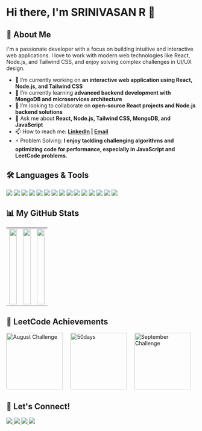 # Hi there, I'm SRINIVASAN R 👋

## 🚀 About Me

I'm a passionate developer with a focus on building intuitive and interactive web applications. I love to work with modern web technologies like React, Node.js, and Tailwind CSS, and enjoy solving complex challenges in UI/UX design.


- 🔭 I’m currently working on **an interactive web application using React, Node.js, and Tailwind CSS**
- 🌱 I’m currently learning **advanced backend development with MongoDB and microservices architecture**
- 👯 I’m looking to collaborate on **open-source React projects and Node.js backend solutions**
- 💬 Ask me about **React, Node.js, Tailwind CSS, MongoDB, and JavaScript**
- 📫 How to reach me: **[LinkedIn](https://www.linkedin.com/in/srinivasan-r-b13195256/) | [Email](mailto:sriniravir05@gmail.com)**
- ⚡ Problem Solving: **I enjoy tackling challenging algorithms and optimizing code for performance, especially in JavaScript and LeetCode problems.**


## 🛠️ Languages & Tools
<p>
  <img src="https://img.shields.io/badge/HTML5-E34F26?style=for-the-badge&logo=html5&logoColor=white" />
  <img src="https://img.shields.io/badge/CSS3-1572B6?style=for-the-badge&logo=css3&logoColor=white" />
  <img src="https://img.shields.io/badge/JavaScript-323330?style=for-the-badge&logo=javascript&logoColor=F7DF1E" />
  <img src="https://img.shields.io/badge/Java-007396?style=for-the-badge&logo=java&logoColor=white" />
  <img src="https://img.shields.io/badge/C++-00599C?style=for-the-badge&logo=cplusplus&logoColor=white" />
  <img src="https://img.shields.io/badge/MySQL-4479A1?style=for-the-badge&logo=mysql&logoColor=white" />
  <img src="https://img.shields.io/badge/Canva-00C4CC?style=for-the-badge&logo=canva&logoColor=white" />
  <img src="https://img.shields.io/badge/React-20232A?style=for-the-badge&logo=react&logoColor=61DAFB" />
  <img src="https://img.shields.io/badge/Tailwind_CSS-38B2AC?style=for-the-badge&logo=tailwind-css&logoColor=white" />
  <img src="https://img.shields.io/badge/Node.js-43853D?style=for-the-badge&logo=node.js&logoColor=white" />
  <img src="https://img.shields.io/badge/Express.js-404D59?style=for-the-badge" />
  <img src="https://img.shields.io/badge/MongoDB-4EA94B?style=for-the-badge&logo=mongodb&logoColor=white" />
  <img src="https://img.shields.io/badge/Git-F05032?style=for-the-badge&logo=git&logoColor=white" />
  <img src="https://img.shields.io/badge/Docker-2496ED?style=for-the-badge&logo=docker&logoColor=white" />
  <img src="https://img.shields.io/badge/VS_Code-0078d7?style=for-the-badge&logo=visual-studio-code&logoColor=white" />
</p>

## 📊 My GitHub Stats

<table>
  <tr>
    <td width="33%" height="200px">
      <a href="https://github.com/Srinivasan-Ravi">
        <img src="https://github-readme-stats.vercel.app/api/top-langs/?username=Srinivasan-Ravi&layout=donut&theme=radical" width="100%" height="200px" />
      </a>
    </td>
    <td width="33%" height="200px">
      <a href="https://github.com/Srinivasan-Ravi">
        <img src="https://github-readme-streak-stats.herokuapp.com/?user=Srinivasan-Ravi&theme=radical" width="100%" height="200px" />
      </a>
    </td>
    <td width="33%" height="200px">
      <a href="https://github.com/Srinivasan-Ravi">
        <img src="https://github-readme-stats.vercel.app/api?username=Srinivasan-Ravi&show_icons=true&theme=radical&hide_rank=true" width="100%" height="200px" />
      </a>
    </td>
  </tr>
</table>



## 🏅 LeetCode Achievements
<p>
  <img src="https://leetcode.com/static/images/badges/2024/gif/2024-08.gif" alt="August Challenge" width="150"/>
  <img width="12" />
  <img src="https://assets.leetcode.com/static_assets/marketing/2024-50.gif" alt="50days" width="150"/>
  <img width="12" />
  <img src="https://leetcode.com/static/images/badges/2024/gif/2024-09.gif"  alt="September Challenge" width="150"/>
  <img width="12" />
</p>



## 🔗 Let's Connect!
<p>
  <a href="https://www.linkedin.com/in/srinivasan-r-b13195256/" target="_blank">
    <img src="https://img.shields.io/badge/LinkedIn-blue?style=for-the-badge&logo=linkedin" />
  </a>
  <a href="https://leetcode.com/Srinivasan_Ravi" target="_blank">
    <img src="https://img.shields.io/badge/LeetCode-FFA116?style=for-the-badge&logo=leetcode&logoColor=black" />
  </a>
  <a href="mailto:sriniravir05@gmail.com">
    <img src="https://img.shields.io/badge/Email-D14836?style=for-the-badge&logo=gmail&logoColor=white" />
  </a>
  <a href="https://github.com/Srinivasan-Ravi" target="_blank">
    <img src="https://img.shields.io/badge/GitHub-181717?style=for-the-badge&logo=github" />
  </a>
</p>
